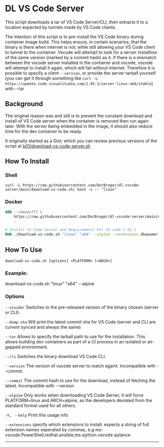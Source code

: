 # DL VS Code Server

This script downloads a tar of VS Code Server/CLI, then extracts it to a
location expected by tunnels made by VS Code clients.

The intention of this script is to pre-install the VS Code binary during
container image build. This helps ensure, in certain scenarios, that the binary
is there when internet is not; while still allowing your VS Code client to
tunnel to the container. Vscode will attempt to look for a server installtion of the
same version (marked by a commit hash) as it. If there is a mismatch between the vscode server
installed in the container and vscode, vscode will attempt to install it again, which will fail 
without internet. Therefore it is possible to specify a client `--version`, or provide the server tarball
yourself (you can get it through something like `curl -L https://update.code.visualstudio.com/1.92.1/server-linux-x64/stable`) 
with --tar

## Background

The original reason was and still is to prevent the constant download and
install of VS Code server when the container is removed then run again later.
With the server being embedded in the image, it should also reduce time for the
dev container to be ready.

It originally started as a Gist; which you can review previous versions of the
script at [b01/download-vs-code-server.sh]

## How To Install

### Shell
```shell
curl -L https://raw.githubusercontent.com/DorBreger/dl-vscode-server/main/download-vs-code.sh| bash -s -- "linux"
```

### Docker

```dockerfile
ADD --chmod=777 \
    https://raw.githubusercontent.com/DorBreger/dl-vscode-server/main/download-vs-code.sh \
    .

# Install VS Code Server and Requirements For VS code 1.92.1
RUN ./download-vs-code.sh "linux" "x64" --alpine --extensions dbaeumer.vscode-eslint --version 1.92.1
```

## How To Use

`download-vs-code.sh [options] <PLATFORM> [<ARCH>]`

### Example:

download-vs-code.sh \"linux\" \"x64\" --alpine

### Options

`--insider`
Switches to the pre-released version of the binary chosen (server or
CLI).

`--dump-sha`
Will print the latest commit sha for VS Code (server and CLI are current
synced and always the same)

`--tar`
    Allows to specify the tarball path to use for the installation. This allows building dev containers as part of a CI process in an isolated or air-gapped environment.

`--cli`
Switches the binary download VS Code CLI.

`--version`
    The version of vscode server to match againt. Incompatible with --commit.

`--commit`
    The commit hash to use for the download, instead of fetching the latest. Incompatible with --version


`--alpine`
Only works when downloading VS Code Server, it will force PLATFORM=linux and
ARCH=alpine, as the developers deviated from the standard format used for all
others.

`-h, --help`
Print this usage info

`--extensions`
    specify which extensions to install. expects a string of full extension names seperated by commas,
    e.g ms-vscode.PowerShell,redhat.ansible,ms-python.vscode-pylance


---

[b01/download-vs-code-server.sh]: https://gist.github.com/b01/0a16b6645ab7921b0910603dfb85e4fb
